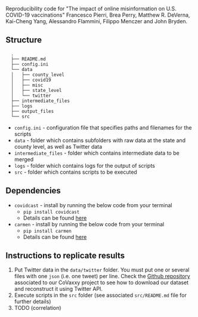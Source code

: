 Reproducibility code for "The impact of online misinformation on U.S. COVID-19 vaccinations" Francesco Pierri, Brea Perry, Matthew R. DeVerna, Kai-Cheng Yang, Alessandro Flammini, Filippo Menczer and John Bryden.

## Structure
      .
      ├── README.md 
      ├── config.ini 
      └── data
      │   ├── county_level
      │   ├── covid19
      │   ├── misc
      │   ├── state_level
      │   └── twitter
      ├── intermediate_files
      ├── logs
      ├── output_files
      └── src

* `config.ini` - configuration file that specifies paths and filenames for the scripts
* `data` - folder which contains subfolders with raw data at the state and county level, as well as Twitter data
* `intermediate_files` - folder which contains intermediate data to be merged
* `logs` - folder which contains logs for the output of scripts
* `src` - folder which contains scripts to be executed
    
## Dependencies
* `covidcast` - install by running the below code from your terminal
    * `pip install covidcast`
    * Details can be found [here](https://cmu-delphi.github.io/delphi-epidata/api/covidcast.html)
* `carmen`  - install by running the below code from your terminal
    * `pip install carmen`
    * Details can be found [here](https://github.com/mdredze/carmen-python)

## Instructions to replicate results

1. Put Twitter data in the `data/twitter` folder. You must put one or several files with one `json` (i.e. one tweet) per line. Check the [Github repository](https://github.com/osome-iu/CoVaxxy) associated to our CoVaxxy project to see how to download our dataset and reconstruct it using Twitter API.
2. Execute scripts in the `src` folder (see associated `src/README.md` file for further details)
3. TODO (correlation)

